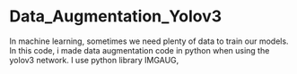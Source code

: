 # Data_Augmentation_Yolov3
In machine learning, sometimes we need plenty of data to train our models. In this code, i made data augmentation code in python when using the yolov3 network.
I use python library IMGAUG, 
